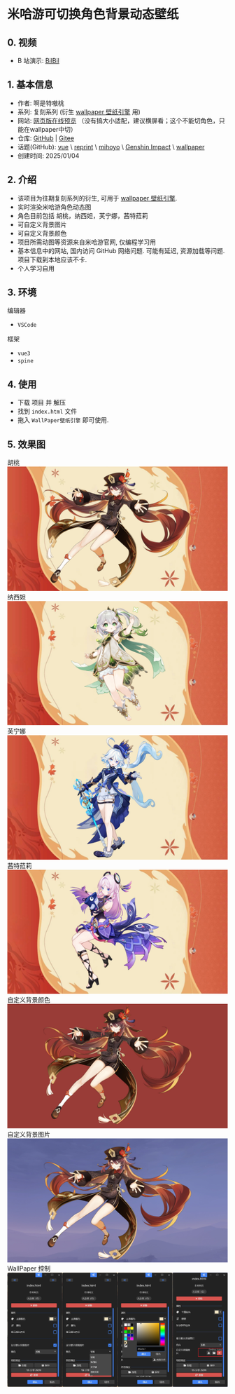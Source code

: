 # 米哈游可切换角色背景动态壁纸

## 0. 视频

- B 站演示: [BilBil](https://www.bilibili.com/video/BV1vbrWYiEzX)

## 1. 基本信息

- 作者: 啊是特嗷桃
- 系列: 复刻系列 (衍生 [wallpaper 壁纸引擎](https://www.wallpaperengine.io/) 用)
- 网站: [网页版在线预览](https://gmcy2020.github.io/Reprint-MiniForBg/) （没有搞大小适配，建议横屏看；这个不能切角色，只能在wallpaper中切）
- 仓库: [GitHub](https://github.com/GMCY2020/Reprint-MiniForBg) | [Gitee](https://gitee.com/GMCY2020/Reprint-MiniForBg)
- 话题(GitHub): [vue](https://github.com/topics/vue) \ [reprint](https://github.com/topics/reprint) \ [mihoyo](https://github.com/topics/mihoyo) \ [Genshin Impact](https://github.com/topics/genshin-impact) \ [wallpaper](https://github.com/topics/wallpaper)
- 创建时间: 2025/01/04

## 2. 介绍

- 该项目为往期复刻系列的衍生, 可用于 [wallpaper 壁纸引擎](https://www.wallpaperengine.io/).
- 实时渲染米哈游角色动态图
- 角色目前包括 胡桃，纳西妲，芙宁娜，茜特菈莉
- 可自定义背景图片
- 可自定义背景颜色
- 项目所需动图等资源来自米哈游官网, 仅编程学习用
- 基本信息中的网站, 国内访问 GitHub 网络问题. 可能有延迟, 资源加载等问题. 项目下载到本地应该不卡.
- 个人学习自用

## 3. 环境

编辑器

- `VSCode`

框架

- `vue3`
- `spine`

## 4. 使用

- 下载 项目 并 解压
- 找到 `index.html` 文件
- 拖入 `WallPaper壁纸引擎` 即可使用.

## 5. 效果图

胡桃
![胡桃](docs/md-01.png)
纳西妲
![纳西妲](docs/md-02.png)
芙宁娜
![芙宁娜](docs/md-03.png)
茜特菈莉
![茜特菈莉](docs/md-04.png)
自定义背景颜色
![自定义背景颜色](docs/md-05.png)
自定义背景图片
![自定义背景图片](docs/md-06.png)
WallPaper 控制
![WallPaper控制](docs/md-07.png)
